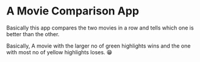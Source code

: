 # A Movie Comparison App

Basically this app compares the two movies in a row and tells which one is better than the other.

Basically, A movie with the larger no of green highlights wins and the one with most no of yellow highlights loses. 😁